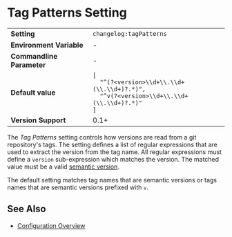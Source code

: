 <!--
  <auto-generated>
    The contents of this file were generated by a tool.
    Any changes to this file will be overwritten.
    To change the content of this file, edit 'tag-patterns.md.scriban'
  </auto-generated>
-->
# Tag Patterns Setting

<table>
<tr>
    <td><b>Setting</b></td>
    <td><code>changelog:tagPatterns</code></td>
</tr>
<tr>
    <td><b>Environment Variable</b></td>
    <td>-</td>
</tr>
<tr>
    <td><b>Commandline Parameter</b></td>
    <td>
        -
    </td>
</tr>
<tr>
    <td><b>Default value</b></td>
    <td>
        <code>[
  &quot;^(?&lt;version&gt;\\d+\\.\\d+(\\.\\d+)?.*)&quot;,
  &quot;^v(?&lt;version&gt;\\d+\\.\\d+(\\.\\d+)?.*)&quot;
]</code>
    </td>
</tr>

<tr>
    <td><b>Version Support</b></td>
    <td>0.1+</td>
</tr>
</table>

The *Tag Patterns* setting controls how versions are read from a git repository's tags.
The setting defines a list of regular expressions that are used to extract the version from the tag name.
All regular expressions must define a `version` sub-expression which matches the version. 
The matched value must be a valid [semantic version](https://semver.org/).

The default setting matches tag names that are semantic versions or tags names that are semantic versions prefixed with `v`.

## See Also

- [Configuration Overview](../../configuration.md)
